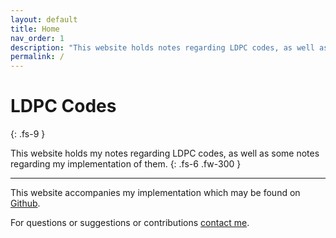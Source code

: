 ```yaml
---
layout: default
title: Home
nav_order: 1
description: "This website holds notes regarding LDPC codes, as well as notes regarding my implementation of them."
permalink: /
---
```


# LDPC Codes
{: .fs-9 }

This website holds my notes regarding LDPC codes, as well as some notes regarding my implementation of them.
{: .fs-6 .fw-300 }

---

This website accompanies my implementation which may be found on [Github](https://github.com/YairMZ/LDPC).

For questions or suggestions or contributions [contact me](mailto:yairmazal@gmail.com?subject=[GitHub]%20LDPC).